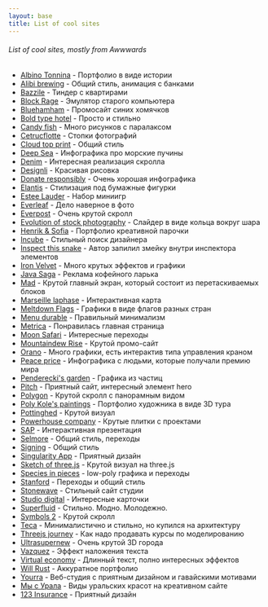```yaml
---
layout: base
title: List of cool sites
---
```


###### List of cool sites, mostly from Awwwards

* [Albino Tonnina](https://albinotonnina.com/) - Портфолио в виде истории
* [Alibi brewing](https://alibibrewing.co.nz/) - Общий стиль, анимация с банками
* [Bazzile](https://bazzile.ch/users) - Тиндер с квартирами
* [Block Rage](https://blockrage.pgs-soft.com/) - Эмулятор старого компьютера
* [Bluehamham](https://bluehamham.com/) - Промосайт синих хомячков
* [Bold type hotel](https://theboldtypehotel.com/) - Просто и стильно
* [Candy fish](https://candy.fish/) - Много рисунков с паралаксом
* [Cetrucflotte](https://cetrucflotte.com/) - Стопки фотографий
* [Cloud top print](https://www.cloudtoprint.co.uk/) - Общий стиль
* [Deep Sea](https://neal.fun/deep-sea/) - Инфографика про морские пучины
* [Denim](https://www.lyst.com/denim-report) - Интересная реализация скролла
* [Designli](https://designli.co/) - Красивая рисовка
* [Donate responsibly](https://donateresponsibly.org/) - Очень хорошая инфографика
* [Elantis](https://pret-travaux-amenagement.elantis.be/fr) - Стилизация под бумажные фигурки
* [Estee Lauder](https://www.esteelauderanrcade.com/en-us/hub/) - Набор миниигр
* [Everleaf](https://www.everleafdrinks.com/) - Дело наверное в фото
* [Everpost](https://www.start.everpost.com/) - Очень крутой скролл
* [Evolution of stock photography](https://evolution.depositphotos.com/) - Слайдер в виде кольца вокруг шара
* [Henrik & Sofia](https://henrikandsofia.com/) - Портфолио креативной парочки
* [Incube](https://designer.incube.agency/) - Стильный поиск дизайнера
* [Inspect this snake](https://matthewrayfield.com/goodies/inspect-this-snake/) - Автор запилил змейку внутри инспектора элементов
* [Iron Velvet](https://ironvelvet.studio/) - Много крутых эффектов и графики
* [Java Saga](https://javasagacoffee.com/) - Реклама кофейного ларька
* [Mad](https://mad.ac/) - Крутой главный экран, который состоит из перетаскиваемых блоков
* [Marseille laphase](https://marseille.laphase5.com/en) - Интерактивная карта
* [Meltdown Flags](https://www.meltdownflags.org/) - Графики в виде флагов разных стран
* [Menu durable](https://menudurable.ca/en/) - Правильный минимализм
* [Metrica](https://www.metrica.us/) - Понравилась главная страница
* [Moon Safari](https://www.moonsafari.archi/projets/) - Интересные переходы
* [Mountaindew Rise](https://www.mountaindewrise.com/) - Крутой промо-сайт
* [Orano](https://www.orano.group/experience/innovation/en/menu) - Много графики, есть интерактив типа управления краном
* [Peace price](https://peaceprizelaureates.nobelpeacecenter.org/en) - Инфографика с людьми, которые получали премию мира
* [Penderecki's garden](https://pendereckisgarden.pl/en) - Графика из частиц
* [Pitch](https://pitch.com/) - Приятный сайт, интересный элемент hero
* [Polygon](https://polygondesign.com.au/) - Крутой скролл с панорамным видом
* [Poly Kole's paintings](https://pollykole.com/) - Портфолио художника в виде 3D тура
* [Pottinghed](https://pottingshed.com/) - Крутой визуал
* [Powerhouse company](https://www.powerhouse-company.com/) - Крутые плитки с проектами
* [SAP](https://www.sap.com/dmc/exp/2020-07-design-to-operate) - Интерактивная презентация
* [Selmore](https://selmore.com/en/) - Общий стиль, переходы
* [Signing](https://signing.co.jp/) - Общий стиль
* [Singularity App](https://singularity-app.com/ru/#promo-screen) - Приятный дизайн
* [Sketch of three.js](https://ykob.github.io/sketch-threejs/) - Крутой визуал на three.js
* [Species in pieces](http://species-in-pieces.com/#) - low-poly графика и переходы
* [Stanford](https://stanford.kiev.ua/) - Переходы и общий стиль
* [Stonewave](https://www.stonewave.net/) - Стильный сайт студии
* [Studio digital](https://www.studiodigital.at/) - Интересные карточки
* [Superfluid](https://getsuperfluid.com/) - Стильно. Модно. Молодежно.
* [Symbols 2](https://symbols.designessentials.co/) - Крутой скролл
* [Teca](https://teca.ee/) - Минималистично и стильно, но купился на архитектуру
* [Threejs journey](https://threejs-journey.xyz/) - Как надо продавать курсы по моделированию
* [Ultrasupernew](https://ultrasupernew.com/) - Очень крутой 3D города
* [Vazquez](https://www.vazquez.nl/) - Эффект наложения текста
* [Virtual economy](https://atelier.net/virtual-economy/) - Длинный текст, полно интересных эффектов
* [Will Rust](https://www.willrust.co/) - Аккуратное портфолио
* [Yourra](https://yourra.fr/) - Веб-студия с приятным дизайном и гавайскими мотивами
* [Мы с Урала](https://xn-----8kca8cc4agt0f.xn--p1ai/) - Виды уральских красот на креативном сайте
* [123 Insurance](https://www.123.ie/) - Приятный дизайн

